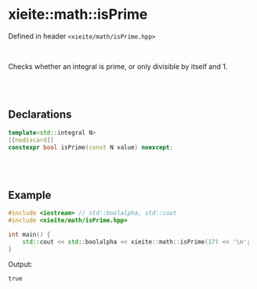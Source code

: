 # xieite::math::isPrime
Defined in header `<xieite/math/isPrime.hpp>`

<br/>

Checks whether an integral is prime, or only divisible by itself and 1.

<br/><br/>

## Declarations
```cpp
template<std::integral N>
[[nodiscard]]
constexpr bool isPrime(const N value) noexcept;
```

<br/><br/>

## Example
```cpp
#include <iostream> // std::boolalpha, std::cout
#include <xieite/math/isPrime.hpp>

int main() {
	std::cout << std::boolalpha << xieite::math::isPrime(17) << '\n';
}
```
Output:
```
true
```
